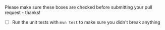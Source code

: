 Please make sure these boxes are checked before submitting your pull request - thanks!

- [ ] Run the unit tests with `mvn test` to make sure you didn't break anything